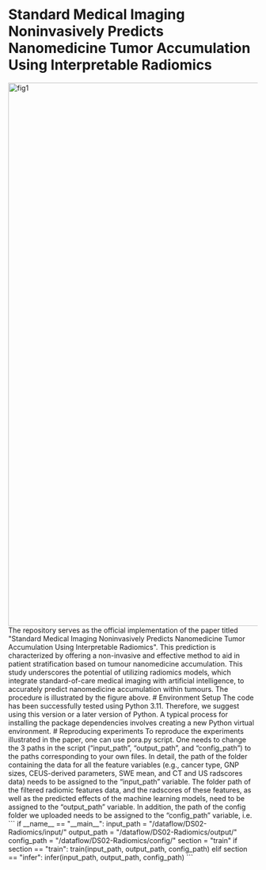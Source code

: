# Standard Medical Imaging Noninvasively Predicts Nanomedicine Tumor Accumulation Using Interpretable Radiomics
<img width="1098" alt="fig1" src="https://github.com/user-attachments/assets/ce6179e1-2ea7-4b3a-983e-97ba127f6fb5">
The repository serves as the official implementation of the paper titled "Standard Medical Imaging Noninvasively Predicts Nanomedicine Tumor Accumulation Using Interpretable Radiomics". This prediction is characterized by offering a non-invasive and effective method to aid in patient stratification based on tumour nanomedicine accumulation. This study underscores the potential of utilizing radiomics models, which integrate standard-of-care medical imaging with artificial intelligence, to accurately predict nanomedicine accumulation within tumours. The procedure is illustrated by the figure above. 
# Environment Setup
The code has been successfully tested using Python 3.11. Therefore, we suggest using this version or a later version of Python. A typical process for installing the package dependencies involves creating a new Python virtual environment.
# Reproducing experiments
To reproduce the experiments illustrated in the paper, one can use pora.py script. One needs to change the 3 paths in the script (“input_path”, “output_path”, and “config_path”) to the paths corresponding to your own files. In detail, the path of the folder containing the data for all the feature variables (e.g., cancer type, GNP sizes, CEUS-derived parameters, SWE mean, and CT and US radscores data) needs to be assigned to the “input_path” variable. The folder path of the filtered radiomic features data, and the radscores of these features, as well as the predicted effects of the machine learning models, need to be assigned to the “output_path” variable. In addition, the path of the config folder we uploaded needs to be assigned to the “config_path” variable, i.e.
```
if __name__ == "__main__":
    input_path = "/dataflow/DS02-Radiomics/input/"
    output_path = "/dataflow/DS02-Radiomics/output/"
    config_path = "/dataflow/DS02-Radiomics/config/"
    section = "train"
    if section == "train":
        train(input_path, output_path, config_path)
    elif section == "infer":
        infer(input_path, output_path, config_path)
```
